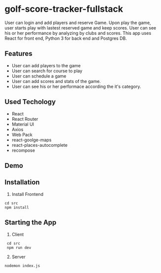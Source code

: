 # golf-score-tracker-fullstack


User can login and add players and reserve Game.  Upon play the game, user starts play with lastest reserved game and keep scores.  User can see his or her performance by analyzing by clubs and scores.  This app uses React for front end, Python 3 for back end and Postgres DB.  

## Features

- User can add players to the game
- User can search for course to play
- User can schedule a game
- User can add scores and stats of the game.
- User can see his or her performace according the it's category.

## Used Techology

- React
- React Router
- Material UI
- Axios
- Web Pack
- react-goolge-maps
- react-places-autocomplete
- recompose

## Demo




## Installation

1. Install Frontend

````
cd src
npm install

````

  
## Starting the App

1. Client

```
 cd src
 npm run dev
```

2. Server

````
nodemon index.js
````


